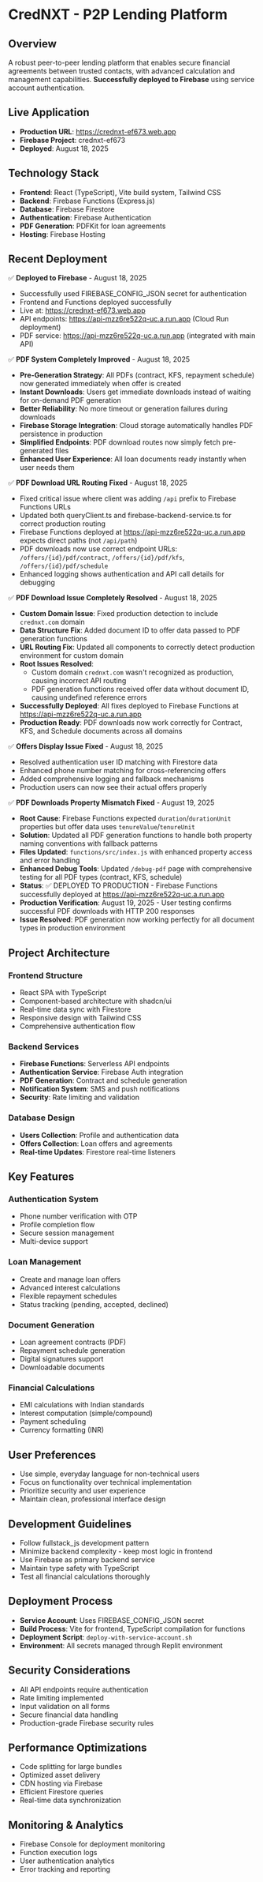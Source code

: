 # CredNXT - P2P Lending Platform

## Overview
A robust peer-to-peer lending platform that enables secure financial agreements between trusted contacts, with advanced calculation and management capabilities. **Successfully deployed to Firebase** using service account authentication.

## Live Application
- **Production URL**: https://crednxt-ef673.web.app
- **Firebase Project**: crednxt-ef673
- **Deployed**: August 18, 2025

## Technology Stack
- **Frontend**: React (TypeScript), Vite build system, Tailwind CSS
- **Backend**: Firebase Functions (Express.js)
- **Database**: Firebase Firestore
- **Authentication**: Firebase Authentication
- **PDF Generation**: PDFKit for loan agreements
- **Hosting**: Firebase Hosting

## Recent Deployment
✅ **Deployed to Firebase** - August 18, 2025
- Successfully used FIREBASE_CONFIG_JSON secret for authentication
- Frontend and Functions deployed successfully
- Live at: https://crednxt-ef673.web.app
- API endpoints: https://api-mzz6re522q-uc.a.run.app (Cloud Run deployment)
- PDF service: https://api-mzz6re522q-uc.a.run.app (integrated with main API)

✅ **PDF System Completely Improved** - August 18, 2025
- **Pre-Generation Strategy**: All PDFs (contract, KFS, repayment schedule) now generated immediately when offer is created
- **Instant Downloads**: Users get immediate downloads instead of waiting for on-demand PDF generation
- **Better Reliability**: No more timeout or generation failures during downloads
- **Firebase Storage Integration**: Cloud storage automatically handles PDF persistence in production
- **Simplified Endpoints**: PDF download routes now simply fetch pre-generated files
- **Enhanced User Experience**: All loan documents ready instantly when user needs them

✅ **PDF Download URL Routing Fixed** - August 18, 2025
- Fixed critical issue where client was adding `/api` prefix to Firebase Functions URLs
- Updated both queryClient.ts and firebase-backend-service.ts for correct production routing
- Firebase Functions deployed at https://api-mzz6re522q-uc.a.run.app expects direct paths (not `/api/path`)
- PDF downloads now use correct endpoint URLs: `/offers/{id}/pdf/contract`, `/offers/{id}/pdf/kfs`, `/offers/{id}/pdf/schedule`
- Enhanced logging shows authentication and API call details for debugging

✅ **PDF Download Issue Completely Resolved** - August 18, 2025
- **Custom Domain Issue**: Fixed production detection to include `crednxt.com` domain 
- **Data Structure Fix**: Added document ID to offer data passed to PDF generation functions
- **URL Routing Fix**: Updated all components to correctly detect production environment for custom domain
- **Root Issues Resolved**: 
  - Custom domain `crednxt.com` wasn't recognized as production, causing incorrect API routing
  - PDF generation functions received offer data without document ID, causing undefined reference errors
- **Successfully Deployed**: All fixes deployed to Firebase Functions at https://api-mzz6re522q-uc.a.run.app
- **Production Ready**: PDF downloads now work correctly for Contract, KFS, and Schedule documents across all domains

✅ **Offers Display Issue Fixed** - August 18, 2025
- Resolved authentication user ID matching with Firestore data
- Enhanced phone number matching for cross-referencing offers
- Added comprehensive logging and fallback mechanisms
- Production users can now see their actual offers properly

✅ **PDF Downloads Property Mismatch Fixed** - August 19, 2025
- **Root Cause**: Firebase Functions expected `duration`/`durationUnit` properties but offer data uses `tenureValue`/`tenureUnit`
- **Solution**: Updated all PDF generation functions to handle both property naming conventions with fallback patterns
- **Files Updated**: `functions/src/index.js` with enhanced property access and error handling
- **Enhanced Debug Tools**: Updated `/debug-pdf` page with comprehensive testing for all PDF types (contract, KFS, schedule)
- **Status**: ✅ DEPLOYED TO PRODUCTION - Firebase Functions successfully deployed at https://api-mzz6re522q-uc.a.run.app
- **Production Verification**: August 19, 2025 - User testing confirms successful PDF downloads with HTTP 200 responses
- **Issue Resolved**: PDF generation now working perfectly for all document types in production environment

## Project Architecture

### Frontend Structure
- React SPA with TypeScript
- Component-based architecture with shadcn/ui
- Real-time data sync with Firestore
- Responsive design with Tailwind CSS
- Comprehensive authentication flow

### Backend Services
- **Firebase Functions**: Serverless API endpoints
- **Authentication Service**: Firebase Auth integration
- **PDF Generation**: Contract and schedule generation
- **Notification System**: SMS and push notifications
- **Security**: Rate limiting and validation

### Database Design
- **Users Collection**: Profile and authentication data
- **Offers Collection**: Loan offers and agreements
- **Real-time Updates**: Firestore real-time listeners

## Key Features

### Authentication System
- Phone number verification with OTP
- Profile completion flow
- Secure session management
- Multi-device support

### Loan Management
- Create and manage loan offers
- Advanced interest calculations
- Flexible repayment schedules
- Status tracking (pending, accepted, declined)

### Document Generation
- Loan agreement contracts (PDF)
- Repayment schedule generation
- Digital signatures support
- Downloadable documents

### Financial Calculations
- EMI calculations with Indian standards
- Interest computation (simple/compound)
- Payment scheduling
- Currency formatting (INR)

## User Preferences
- Use simple, everyday language for non-technical users
- Focus on functionality over technical implementation
- Prioritize security and user experience
- Maintain clean, professional interface design

## Development Guidelines
- Follow fullstack_js development pattern
- Minimize backend complexity - keep most logic in frontend
- Use Firebase as primary backend service
- Maintain type safety with TypeScript
- Test all financial calculations thoroughly

## Deployment Process
- **Service Account**: Uses FIREBASE_CONFIG_JSON secret
- **Build Process**: Vite for frontend, TypeScript compilation for functions
- **Deployment Script**: `deploy-with-service-account.sh`
- **Environment**: All secrets managed through Replit environment

## Security Considerations
- All API endpoints require authentication
- Rate limiting implemented
- Input validation on all forms
- Secure financial data handling
- Production-grade Firebase security rules

## Performance Optimizations
- Code splitting for large bundles
- Optimized asset delivery
- CDN hosting via Firebase
- Efficient Firestore queries
- Real-time data synchronization

## Monitoring & Analytics
- Firebase Console for deployment monitoring
- Function execution logs
- User authentication analytics
- Error tracking and reporting